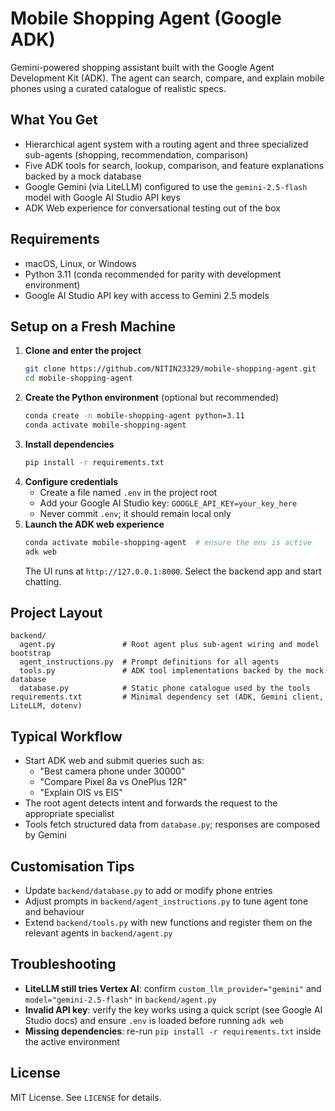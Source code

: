 # Mobile Shopping Agent (Google ADK)

Gemini-powered shopping assistant built with the Google Agent Development Kit (ADK). The agent can search, compare, and explain mobile phones using a curated catalogue of realistic specs.

## What You Get
- Hierarchical agent system with a routing agent and three specialized sub-agents (shopping, recommendation, comparison)
- Five ADK tools for search, lookup, comparison, and feature explanations backed by a mock database
- Google Gemini (via LiteLLM) configured to use the `gemini-2.5-flash` model with Google AI Studio API keys
- ADK Web experience for conversational testing out of the box

## Requirements
- macOS, Linux, or Windows
- Python 3.11 (conda recommended for parity with development environment)
- Google AI Studio API key with access to Gemini 2.5 models

## Setup on a Fresh Machine
1. **Clone and enter the project**
	```bash
	git clone https://github.com/NITIN23329/mobile-shopping-agent.git
	cd mobile-shopping-agent
	```
2. **Create the Python environment** (optional but recommended)
	```bash
	conda create -n mobile-shopping-agent python=3.11
	conda activate mobile-shopping-agent
	```
3. **Install dependencies**
	```bash
	pip install -r requirements.txt
	```
4. **Configure credentials**
	- Create a file named `.env` in the project root
	- Add your Google AI Studio key: `GOOGLE_API_KEY=your_key_here`
	- Never commit `.env`; it should remain local only
5. **Launch the ADK web experience**
	```bash
	conda activate mobile-shopping-agent  # ensure the env is active
	adk web
	```
	The UI runs at `http://127.0.0.1:8000`. Select the backend app and start chatting.

## Project Layout
```
backend/
  agent.py               # Root agent plus sub-agent wiring and model bootstrap
  agent_instructions.py  # Prompt definitions for all agents
  tools.py               # ADK tool implementations backed by the mock database
  database.py            # Static phone catalogue used by the tools
requirements.txt         # Minimal dependency set (ADK, Gemini client, LiteLLM, dotenv)
```

## Typical Workflow
- Start ADK web and submit queries such as:
  - "Best camera phone under 30000"
  - "Compare Pixel 8a vs OnePlus 12R"
  - "Explain OIS vs EIS"
- The root agent detects intent and forwards the request to the appropriate specialist
- Tools fetch structured data from `database.py`; responses are composed by Gemini

## Customisation Tips
- Update `backend/database.py` to add or modify phone entries
- Adjust prompts in `backend/agent_instructions.py` to tune agent tone and behaviour
- Extend `backend/tools.py` with new functions and register them on the relevant agents in `backend/agent.py`

## Troubleshooting
- **LiteLLM still tries Vertex AI**: confirm `custom_llm_provider="gemini"` and `model="gemini-2.5-flash"` in `backend/agent.py`
- **Invalid API key**: verify the key works using a quick script (see Google AI Studio docs) and ensure `.env` is loaded before running `adk web`
- **Missing dependencies**: re-run `pip install -r requirements.txt` inside the active environment

## License
MIT License. See `LICENSE` for details.
